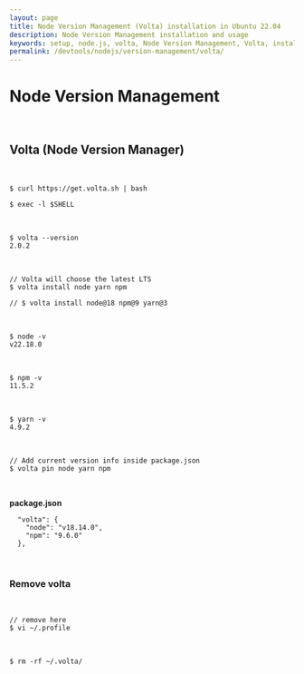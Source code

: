 ```yaml
---
layout: page
title: Node Version Management (Volta) installation in Ubuntu 22.04
description: Node Version Management installation and usage
keywords: setup, node.js, volta, Node Version Management, Volta, install
permalink: /devtools/nodejs/version-management/volta/
---
```


# Node Version Management


<br/>

## Volta (Node Version Manager)

<br/>

```
$ curl https://get.volta.sh | bash

$ exec -l $SHELL
```

<br/>

```
$ volta --version
2.0.2
```

<br/>

<!--
pnpm
-->

```
// Volta will choose the latest LTS
$ volta install node yarn npm

// $ volta install node@18 npm@9 yarn@3
```

<br/>

```
$ node -v
v22.18.0
```

<br/>

```
$ npm -v
11.5.2
```

<br/>

```
$ yarn -v
4.9.2
```

<!--

```
$ pnpm -v
8.14.1
``` -->

<br/>

```
// Add current version info inside package.json
$ volta pin node yarn npm
```

<br/>

**package.json**

```
  "volta": {
    "node": "v18.14.0",
    "npm": "9.6.0"
  },
```

<br/>

### Remove volta


<br/>

```
// remove here
$ vi ~/.profile
```

<br/>


```
$ rm -rf ~/.volta/
```

